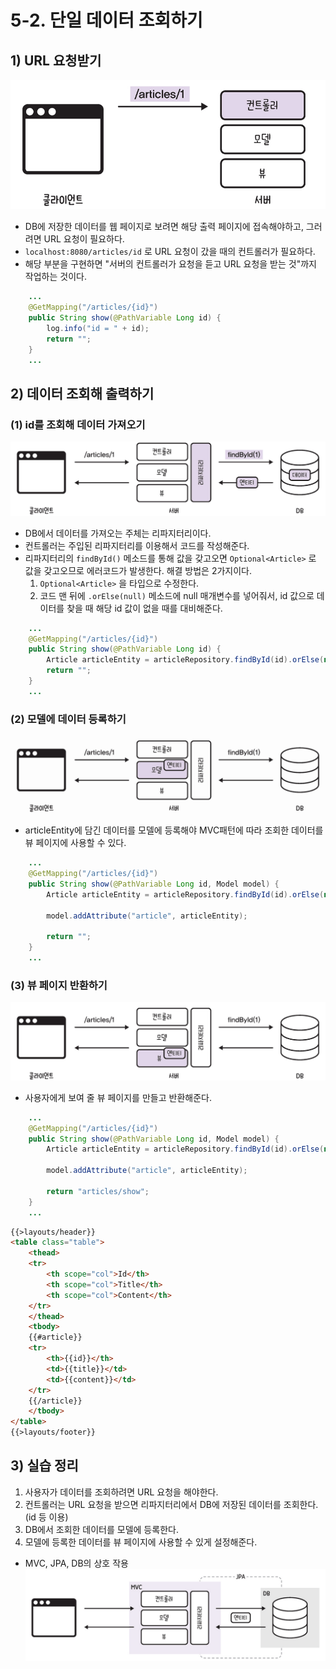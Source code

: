 # 5-2. 단일 데이터 조회하기
## 1) URL 요청받기
![컨트롤러에 URL 요청](/media/Spring%20Boot/책/코딩%20자율학습%20스프링부트3%20자바%20백엔드%20개발%20입문/Part%202.%20게시판%20CRUD%20만들기/5.%20게시글%20읽기%20-%20Read/컨트롤러에%20URL%20요청.png)

- DB에 저장한 데이터를 웹 페이지로 보려면 해당 출력 페이지에 접속해야하고, 그러려면 URL 요청이 필요하다.
- `localhost:8080/articles/id` 로 URL 요청이 갔을 때의 컨트롤러가 필요하다.
- 해당 부분을 구현하면 "서버의 컨트롤러가 요청을 듣고 URL 요청을 받는 것"까지 작업하는 것이다.

```java
	...
	@GetMapping("/articles/{id}")
    public String show(@PathVariable Long id) {
        log.info("id = " + id);
        return "";
    }
    ...
```

## 2) 데이터 조회해 출력하기
### (1) id를 조회해 데이터 가져오기
![리파지터리로 데이터 가져오기](/media/Spring%20Boot/책/코딩%20자율학습%20스프링부트3%20자바%20백엔드%20개발%20입문/Part%202.%20게시판%20CRUD%20만들기/5.%20게시글%20읽기%20-%20Read/리파지터리로%20데이터%20가져오기.png)

- DB에서 데이터를 가져오는 주체는 리파지터리이다.
- 컨트롤러는 주입된 리파지터리를 이용해서 코드를 작성해준다.
- 리파지터리의 `findById()` 메소드를 통해 값을 갖고오면 `Optional<Article>` 로 값을 갖고오므로 에러코드가 발생한다. 해결 방법은 2가지이다.
	1. `Optional<Article>` 을 타입으로 수정한다.
	2. 코드 맨 뒤에 `.orElse(null)` 메소드에 null 매개변수를 넣어줘서, id 값으로 데이터를 찾을 때 해당 id 값이 없을 때를 대비해준다.

```java
	...
	@GetMapping("/articles/{id}")
    public String show(@PathVariable Long id) {
		Article articleEntity = articleRepository.findById(id).orElse(null);
        return "";
    }
	...
```

### (2) 모델에 데이터 등록하기
![모델에 데이터 등록하기](/media/Spring%20Boot/책/코딩%20자율학습%20스프링부트3%20자바%20백엔드%20개발%20입문/Part%202.%20게시판%20CRUD%20만들기/5.%20게시글%20읽기%20-%20Read/모델에%20데이터%20등록하기.png)

- articleEntity에 담긴 데이터를 모델에 등록해야 MVC패턴에 따라 조회한 데이터를 뷰 페이지에 사용할 수 있다.

```java
	...
    @GetMapping("/articles/{id}")
    public String show(@PathVariable Long id, Model model) {
        Article articleEntity = articleRepository.findById(id).orElse(null);

        model.addAttribute("article", articleEntity);
        
        return "";
    }
	...
```

### (3) 뷰 페이지 반환하기
![뷰 페이지 설정하기](/media/Spring%20Boot/책/코딩%20자율학습%20스프링부트3%20자바%20백엔드%20개발%20입문/Part%202.%20게시판%20CRUD%20만들기/5.%20게시글%20읽기%20-%20Read/뷰%20페이지%20설정하기.png)

- 사용자에게 보여 줄 뷰 페이지를 만들고 반환해준다.

```java
	...
    @GetMapping("/articles/{id}")
    public String show(@PathVariable Long id, Model model) {
        Article articleEntity = articleRepository.findById(id).orElse(null);

        model.addAttribute("article", articleEntity);
        
        return "articles/show";
    }
	...
```

```html
{{>layouts/header}}
<table class="table">
    <thead>
    <tr>
        <th scope="col">Id</th>
        <th scope="col">Title</th>
        <th scope="col">Content</th>
    </tr>
    </thead>
    <tbody>
    {{#article}}
    <tr>
        <th>{{id}}</th>
        <td>{{title}}</td>
        <td>{{content}}</td>
    </tr>
    {{/article}}
    </tbody>
</table>
{{>layouts/footer}}
```

## 3) 실습 정리
1. 사용자가 데이터를 조회하려면 URL 요청을 해야한다.
2. 컨트롤러는 URL 요청을 받으면 리파지터리에서 DB에 저장된 데이터를 조회한다. (id 등 이용)
3. DB에서 조회한 데이터를 모델에 등록한다.
4. 모델에 등록한 데이터를 뷰 페이지에 사용할 수 있게 설정해준다.

- MVC, JPA, DB의 상호 작용
![MVC, JPA, DB의 상호 작용](/media/Spring%20Boot/책/코딩%20자율학습%20스프링부트3%20자바%20백엔드%20개발%20입문/Part%202.%20게시판%20CRUD%20만들기/5.%20게시글%20읽기%20-%20Read/MVC,%20JPA,%20DB의%20상호%20작용.png)